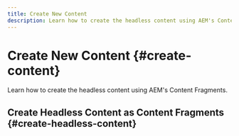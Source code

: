 ```yaml
---
title: Create New Content
description: Learn how to create the headless content using AEM's Content Fragments.
---
```


# Create New Content {#create-content}

Learn how to create the headless content using AEM's Content Fragments.

## Create Headless Content as Content Fragments {#create-headless-content}

